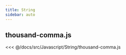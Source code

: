 ```yaml
---
title: String
sidebar: auto
---
```


## thousand-comma.js
<<< @/docs/src/Javascript/String/thousand-comma.js
